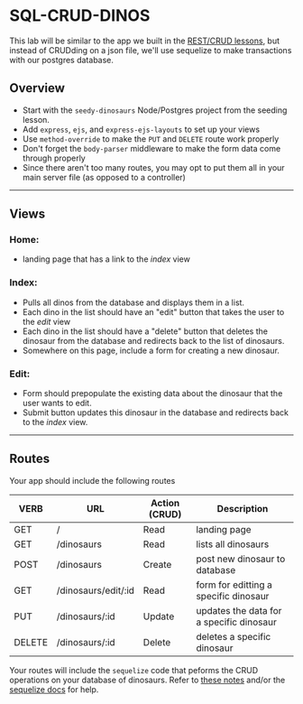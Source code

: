 # SQL-CRUD-DINOS

This lab will be similar to the app we built in the [REST/CRUD lessons](https://gawdiseattle.gitbooks.io/wdi/05-node-express/express-REST-crud/00readme.html), but instead of CRUDding on a json file, we'll use sequelize to make transactions with our postgres database.

## Overview
* Start with the `seedy-dinosaurs` Node/Postgres project from the seeding lesson.
* Add `express`, `ejs`, and `express-ejs-layouts` to set up your views
* Use `method-override` to make the `PUT` and `DELETE` route work properly
* Don't forget the `body-parser` middleware to make the form data come through properly
* Since there aren't too many routes, you may opt to put them all in your main server file (as opposed to a controller)

---

## Views

### Home: 
* landing page that has a link to the _index_ view

### Index: 
* Pulls all dinos from the database and displays them in a list. 
* Each dino in the list should have an "edit" button that takes the user to the _edit_ view
* Each dino in the list should have a "delete" button that deletes the dinosaur from the database and redirects back to the list of dinosaurs.
* Somewhere on this page, include a form for creating a new dinosaur.

### Edit:
* Form should prepopulate the existing data about the dinosaur that the user wants to edit.
* Submit button updates this dinosaur in the database and redirects back to the _index_ view.

---

## Routes

Your app should include the following routes

| VERB | URL | Action (CRUD) | Description |
|------|-----|---------------|-------------|
| GET | / | Read | landing page |
| GET | /dinosaurs | Read | lists all dinosaurs |
| POST | /dinosaurs | Create | post new dinosaur to database |
| GET | /dinosaurs/edit/:id | Read | form for editting a specific dinosaur |
| PUT | /dinosaurs/:id | Update | updates the data for a specific dinosaur |
| DELETE | /dinosaurs/:id | Delete | deletes a specific dinosaur |

Your routes will include the `sequelize` code that peforms the CRUD operations on your database of dinosaurs. Refer to [these notes](https://gawdiseattle.gitbooks.io/wdi/05-node-express/express-sequelize/04usingmodels.html) and/or the [sequelize docs](http://docs.sequelizejs.com/manual/tutorial/models-usage.html) for help.
